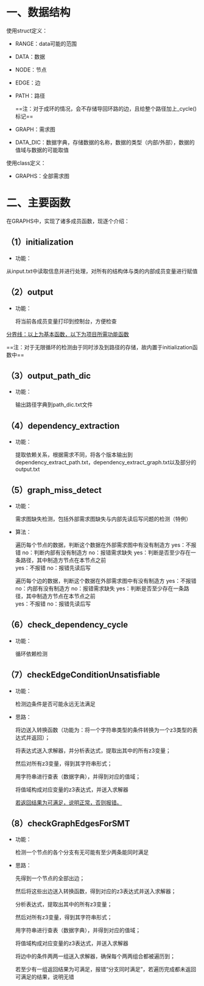 # 一、数据结构

使用struct定义：

- RANGE：data可能的范围

- DATA：数据

- NODE：节点

- EDGE：边

- PATH：路径

  ==注：对于成环的情况，会不存储导回环路的边，且给整个路径加上_cycle()标记==

- GRAPH：需求图

- DATA_DIC：数据字典，存储数据的名称，数据的类型（内部/外部），数据的值域与数据的可能取值

使用class定义：

- GRAPHS：全部需求图

# 二、主要函数

在GRAPHS中，实现了诸多成员函数，现逐个介绍：

## （1）initialization

- 功能：

​		从input.txt中读取信息并进行处理，对所有的结构体与类的内部成员变量进行赋值

## （2）output

- 功能：

  将当前各成员变量打印到控制台，方便检查



<u>分界线：以上为基本函数，以下为项目所需功能函数</u>

==注：对于无限循环的检测由于同时涉及到路径的存储，故内置于initialization函数中==

## （3）output_path_dic

- 功能：

  输出路径字典到path_dic.txt文件

## （4）dependency_extraction

- 功能：

  提取依赖关系，根据需求不同，将各个版本输出到dependency_extract_path.txt，dependency_extract_graph.txt以及部分的output.txt

## （5）graph_miss_detect

- 功能：

  需求图缺失检测，包括外部需求图缺失与内部先读后写问题的检测（特例）

- 算法：

  遍历每个节点的数据，判断这个数据在外部需求图中有没有制造方
  	yes：不报错
  	no：判断内部有没有制造方
  		no：报错需求缺失
  		yes：判断是否至少存在一条路径，其中制造方节点在本节点之前			
  				yes：不报错
  				no：报错先读后写

  遍历每个边的数据，判断这个数据在外部需求图中有没有制造方
  	yes：不报错
  	no：内部有没有制造方
  		no：报错需求缺失
  		yes：判断是否至少存在一条路径，其中制造方节点在本节点之前			
  				yes：不报错
  				no：报错先读后写

## （6）check_dependency_cycle

- 功能：

  循环依赖检测

## （7）checkEdgeConditionUnsatisfiable

- 功能：

  检测边条件是否可能永远无法满足

- 思路：

  将边送入转换函数（功能为：将一个字符串类型的条件转换为一个z3类型的表达式并返回）；

  将表达式送入求解器，并分析表达式，提取出其中的所有z3变量；

  然后对所有z3变量，得到其字符串形式；

  用字符串进行查表（数据字典），并得到对应的值域；

  将值域构成对应变量的z3表达式，并送入求解器

  <u>若返回结果为可满足，说明正常，否则报错。</u>

## （8）checkGraphEdgesForSMT

- 功能：

  检测一个节点的各个分支有无可能有至少两条能同时满足

- 思路：

  先得到一个节点的全部出边；

  然后将这些出边送入转换函数，得到对应的z3表达式并送入求解器；

  分析表达式，提取出其中的所有z3变量；

  然后对所有z3变量，得到其字符串形式；

  用字符串进行查表（数据字典），并得到对应的值域；

  将值域构成对应变量的z3表达式，并送入求解器

  将边中的条件两两一组送入求解器，确保每个两两组合都被遍历到；
  
  若至少有一组返回结果为可满足，报错“分支同时满足”，若遍历完成都未返回可满足的结果，说明无错


